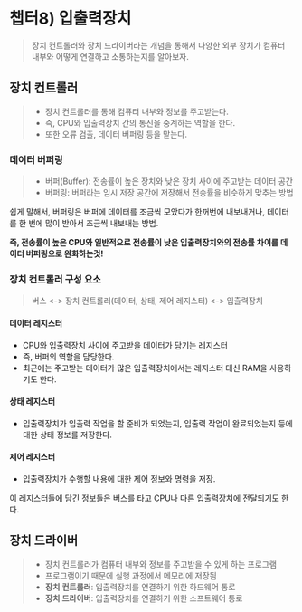 # 챕터8) 입출력장치

> 장치 컨트롤러와 장치 드라이버라는 개념을 통해서 다양한 외부 장치가 컴퓨터 내부와 어떻게 연결하고 소통하는지를 알아보자.

## 장치 컨트롤러

> -   장치 컨트롤러를 통해 컴퓨터 내부와 정보를 주고받는다.
> -   즉, CPU와 입출력장치 간의 통신을 중계하는 역할을 한다.
> -   또한 오류 검출, 데이터 버퍼링 등을 맡는다.

### 데이터 버퍼링

> -   버퍼(Buffer): 전송률이 높은 장치와 낮은 장치 사이에 주고받는 데이터 공간
> -   버퍼링: 버퍼라는 임시 저장 공간에 저장해서 전송률을 비슷하게 맞추는 방법

쉽게 말해서, 버퍼링은 버퍼에 데이터를 조금씩 모았다가 한꺼번에 내보내거나, 데이터를 한 번에 많이 받아서 조금씩 내보내는 방법.

**즉, 전송률이 높은 CPU와 일반적으로 전송률이 낮은 입출력장치와의 전송률 차이를 데이터 버퍼링으로 완화하는것!**

### 장치 컨트롤러 구성 요소

> 버스 <-> 장치 컨트롤러(데이터, 상태, 제어 레지스터) <-> 입출력장치

#### 데이터 레지스터

-   CPU와 입출력장치 사이에 주고받을 데이터가 담기는 레지스터
-   즉, 버퍼의 역할을 담당한다.
-   최근에는 주고받는 데이터가 많은 입출력장치에서는 레지스터 대신 RAM을 사용하기도 한다.

#### 상태 레지스터

-   입출력장치가 입출력 작업을 할 준비가 되었는지, 입출력 작업이 완료되었는지 등에 대한 상태 정보를 저장한다.

#### 제어 레지스터

-   입출력장치가 수행할 내용에 대한 제어 정보와 명령을 저장.

이 레지스터들에 담긴 정보들은 버스를 타고 CPU나 다른 입출력장치에 전달되기도 한다.

## 장치 드라이버

> -   장치 컨트롤러가 컴퓨터 내부와 정보를 주고받을 수 있게 하는 프로그램
> -   프로그램이기 때문에 실행 과정에서 메모리에 저장됨
> -   **장치 컨트롤러**: 입출력장치를 연결하기 위한 하드웨어 통로
> -   **장치 드라이버**: 입출력장치를 연결하기 위한 소프트웨어 통로
